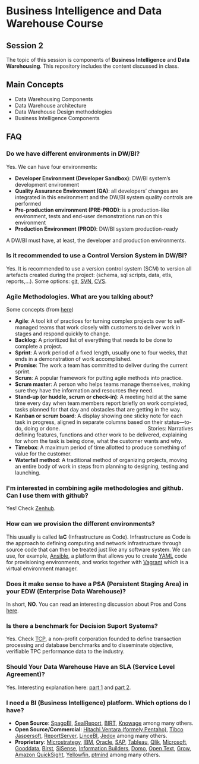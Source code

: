 # Business Intelligence and Data Warehouse Course

## Session 2

The topic of this session is components of **Business Intelligence** and **Data Warehousing**. This repository includes the content discussed in class.

## Main Concepts

  - Data Warehousing Components
  - Data Warehouse architecture
  - Data Warehouse Design methodologies
  - Business Intelligence Components

## FAQ

### Do we have different environments in DW/BI?

Yes. We can have four environments:

 - **Developer Environment (Developer Sandbox)**: DW/BI system’s development environment
 - **Quality Assurance Environment (QA)**: all developers’ changes are integrated in this environment and the DW/BI system quality controls are performed
 - **Pre-production environment (PRE-PROD)**: is a production-like environment, tests and end-user demonstrations run on this environment
 - **Production Environment (PROD)**: DW/BI system production-ready
 
A DW/BI must have, at least, the developer and production environments.
 
### Is it recommended to use a Control Version System in DW/BI?
 
Yes. It is recommended to use a version control system (SCM) to version all artefacts created during the project: (schema, sql scripts, data, etls, reports,...). Some options: [git](https://git-scm.com), [SVN](https://subversion.apache.org/), [CVS](http://www.nongnu.org/cvs/).

### Agile Methodologies. What are you talking about?

Some concepts (from [here](https://www.wsj.com/articles/are-you-agile-enough-for-agile-management-11565607600?))

 - **Agile**: A tool kit of practices for turning complex projects over to self-managed teams that work closely with customers to deliver work in stages and respond quickly to change.
 - **Backlog**: A prioritized list of everything that needs to be done to complete a project.
 - **Sprint**: A work period of a fixed length, usually one to four weeks, that ends in a demonstration of work accomplished.
 - **Promise**: The work a team has committed to deliver during the current sprint.
 - **Scrum**: A popular framework for putting agile methods into practice. 
 - **Scrum master**: A person who helps teams manage themselves, making sure they have the information and resources they need.
 - **Stand-up (or huddle, scrum or check-in)**: A meeting held at the same time every day when team members report briefly on work completed, tasks planned for that day and obstacles that are getting in the way.
 - **Kanban or scrum board**: A display showing one sticky note for each task in progress, aligned in separate columns based on their status—to-do, doing or done.                                                            Stories: Narratives defining features, functions and other work to be delivered, explaining for whom the task is being done, what the customer wants and why.
 - **Timebox**: A maximum period of time allotted to produce something of value for the customer.
 - **Waterfall method**: A traditional method of organizing projects, moving an entire body of work in steps from planning to designing, testing and launching.

### I'm interested in combining agile methodologies and github. Can I use them with github?

Yes! Check [Zenhub](https://www.zenhub.com).

### How can we provision the different environments?

This usually is called **IaC** (Infrastructure as Code). Infrastructure as Code is the approach to defining computing and network infrastructure through source code that can then be treated just like any software system. We can use, for example, [Ansible](https://www.ansible.com/), a platform that allows you to create [YAML](http://yaml.org) code for provisioning environments, and works together with [Vagrant](https://www.vagrantup.com/) which is a virtual environment manager.

### Does it make sense to have a PSA (Persistent Staging Area) in your EDW (Enterprise Data Warehouse)?

In short, **NO**. You can read an interesting discussion about Pros and Cons [here](https://www.hansmichiels.com/2017/02/18/using-a-persistent-staging-area-what-why-and-how/).

### Is there a benchmark for Decision Suport Systems?

Yes. Check [TCP](http://www.tpc.org/default.asp), a non-profit corporation founded to define transaction processing and database benchmarks and to disseminate objective, verifiable TPC performance data to the industry.

### Should Your Data Warehouse Have an SLA (Service Level Agreement)?

Yes. Interesting explanation here: [part 1](https://www.locallyoptimistic.com/post/data-warehouse-sla-p1/) and [part 2](https://www.locallyoptimistic.com/post/data-warehouse-sla-p2/).

### I need a BI (Business Intelligence) platform. Which options do I have?

 - **Open Source**: [SpagoBI](http://www.spagobi.org), [SealReport](http://www.sealreport.org), [BIRT](http://www.eclipse.org/birt/), [Knowage](https://www.knowage-suite.com) among many others.
 - **Open Source/Commercial**: [Hitachi Ventara (formely Pentaho)](https://www.hitachivantara.com), [Tibco Jaspersoft](https://www.jaspersoft.com), [ReportServer](https://reportserver.net), [LinceBI](http://www.lincebi.com), [Jedox](https://www.jedox.com) among many others.
 - **Proprietary**: [Microstrategy](https://www.microstrategy.com), [IBM](https://www.ibm.com/analytics/business-intelligence), [Oracle](https://www.oracle.com/solutions/business-analytics/business-intelligence/index.html), [SAP](https://www.sap.com/products/analytics/business-intelligence-bi.html), [Tableau](https://www.tableau.com), [Qlik](https://www.qlik.com), [Microsoft](https://www.microsoft.com/en-us/sql-server/business-intelligence), [Gooddata](https://www.gooddata.com), [Birst](http://www.birst.com), [SiSense](https://www.sisense.com), [Information Builders](https://www.informationbuilders.com), [Domo](http://domo.com), [Open Text](https://www.opentext.com/what-we-do/products/analytics), [Grow](https://www.grow.com), [Amazon QuickSight](https://aws.amazon.com/quicksight/), [Yellowfin](https://www.yellowfinbi.com), [ptmind](http://www.ptmind.com/) among many others.
